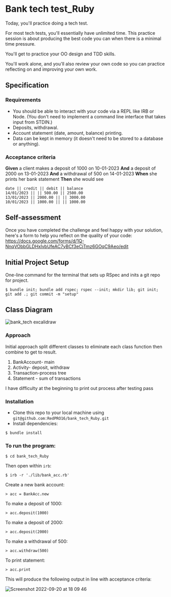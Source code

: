 # Bank tech test_Ruby

Today, you'll practice doing a tech test.

For most tech tests, you'll essentially have unlimited time.  This practice session is about producing the best code you can when there is a minimal time pressure.

You'll get to practice your OO design and TDD skills.

You'll work alone, and you'll also review your own code so you can practice reflecting on and improving your own work.

## Specification

### Requirements

* You should be able to interact with your code via a REPL like IRB or Node.  (You don't need to implement a command line interface that takes input from STDIN.)
* Deposits, withdrawal.
* Account statement (date, amount, balance) printing.
* Data can be kept in memory (it doesn't need to be stored to a database or anything).

### Acceptance criteria

**Given** a client makes a deposit of 1000 on 10-01-2023
**And** a deposit of 2000 on 13-01-2023
**And** a withdrawal of 500 on 14-01-2023
**When** she prints her bank statement
**Then** she would see

```
date || credit || debit || balance
14/01/2023 || || 500.00 || 2500.00
13/01/2023 || 2000.00 || || 3000.00
10/01/2023 || 1000.00 || || 1000.00
```

## Self-assessment

Once you have completed the challenge and feel happy with your solution, here's a form to help you reflect on the quality of your code: https://docs.google.com/forms/d/1Q-NnqVObbGLDHxlvbUfeAC7yBCf3eCjTmz6GOqC9Aeo/edit

## Initial Project Setup

One-line command for the terminal that sets up RSpec and inits a git repo for project.
```
$ bundle init; bundle add rspec; rspec --init; mkdir lib; git init; git add .; git commit -m "setup"
```
## Class Diagram
![bank_tech excalidraw](https://user-images.githubusercontent.com/40929562/191244359-939d833f-8719-4532-b511-327e3848f330.svg)

### Approach
Initial approach split different classes to eliminate each class function then combine to get to result.

1. BankAccount- main
2. Activity- deposit, withdraw
3. Transaction-process tree
4. Statement - sum of transactions

I have difficulty at the beginning to print out process after testing pass

### Installation

* Clone this repo to your local machine using `git@github.com:RedPRO16/bank_tech_Ruby.git`
* Install dependencies:
```
$ bundle install
```
### To run the program:
```
$ cd bank_tech_Ruby
```
Then open within `irb`:
```
$ irb -r './lib/bank_acc.rb'
```
Create a new bank account:
```
> acc = BankAcc.new
```
To make a deposit of 1000:
```
> acc.deposit(1000)
```
To make a deposit of 2000:
```
> acc.deposit(2000)
```
To make a withdrawal of 500:
```
> acc.withdraw(500)
```
To print statement:
```
> acc.print
```
This will produce the following output in line with acceptance criteria:

![Screenshot 2022-09-20 at 18 09 46](https://user-images.githubusercontent.com/40929562/191324416-eaa52f43-4b30-4a66-b920-7b0d6dce2737.png)
